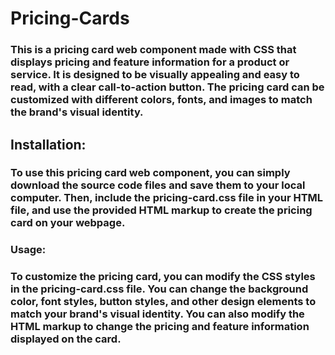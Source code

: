 # Pricing-Cards

### This is a pricing card web component made with CSS that displays pricing and feature information for a product or service. It is designed to be visually appealing and easy to read, with a clear call-to-action button. The pricing card can be customized with different colors, fonts, and images to match the brand's visual identity. 

## Installation:
### To use this pricing card web component, you can simply download the source code files and save them to your local computer. Then, include the pricing-card.css file in your HTML file, and use the provided HTML markup to create the pricing card on your webpage.

### Usage:
### To customize the pricing card, you can modify the CSS styles in the pricing-card.css file. You can change the background color, font styles, button styles, and other design elements to match your brand's visual identity. You can also modify the HTML markup to change the pricing and feature information displayed on the card.
